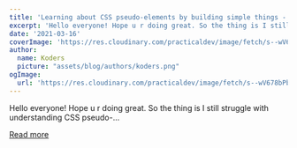 ```yaml
---
title: 'Learning about CSS pseudo-elements by building simple things - Part 1: Button and link hover effects.'
excerpt: 'Hello everyone! Hope u r doing great. So the thing is I still struggle with understanding CSS pseudo-...'
date: '2021-03-16'
coverImage: 'https://res.cloudinary.com/practicaldev/image/fetch/s--wV678bPb--/c_imagga_scale,f_auto,fl_progressive,h_420,q_66,w_1000/https://dev-to-uploads.s3.amazonaws.com/uploads/articles/wj8m82sxbfi9wb151xlo.gif'
author:
  name: Koders
  picture: "assets/blog/authors/koders.png"
ogImage:
  url: 'https://res.cloudinary.com/practicaldev/image/fetch/s--wV678bPb--/c_imagga_scale,f_auto,fl_progressive,h_420,q_66,w_1000/https://dev-to-uploads.s3.amazonaws.com/uploads/articles/wj8m82sxbfi9wb151xlo.gif'
---
```


Hello everyone! Hope u r doing great. So the thing is I still struggle with understanding CSS pseudo-...

[Read more](https://dev.to/devggaurav/learning-about-css-pseudo-elements-by-building-simple-things-part-1-button-and-link-hover-effects-1g08)
